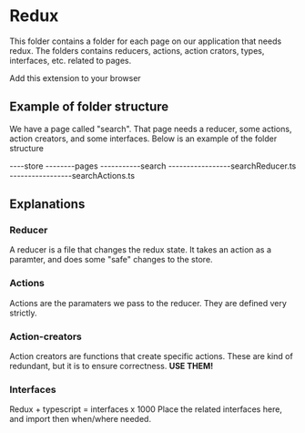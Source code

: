 # Redux

This folder contains a folder for each page on our application that needs redux.
The folders contains reducers, actions, action crators, types, interfaces, etc. related to pages.

Add this extension to your browser

## Example of folder structure

We have a page called "search". That page needs a reducer, some actions, action creators, and some interfaces. Below is an example of the folder structure

----store
--------pages
-----------search
-----------------searchReducer.ts
-----------------searchActions.ts

## Explanations

### Reducer

A reducer is a file that changes the redux state. It takes an action as a paramter, and does some "safe" changes to the store.

### Actions

Actions are the paramaters we pass to the reducer. They are defined very strictly.

### Action-creators

Action creators are functions that create specific actions. These are kind of redundant, but it is to ensure correctness. **USE THEM!**

### Interfaces

Redux + typescript = interfaces x 1000
Place the related interfaces here, and import then when/where needed.
